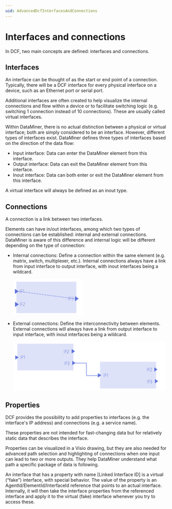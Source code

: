 ```yaml
---
uid: AdvancedDcfInterfacesAndConnections
---
```


# Interfaces and connections

In DCF, two main concepts are defined: interfaces and connections.

## Interfaces

An interface can be thought of as the start or end point of a connection. Typically, there will be a DCF interface for every physical interface on a device, such as an Ethernet port or serial port.

Additional interfaces are often created to help visualize the internal connections and flow within a device or to facilitate switching logic (e.g. switching 1 connection instead of 10 connections). These are usually called virtual interfaces.

Within DataMiner, there is no actual distinction between a physical or virtual interface; both are simply considered to be an interface. However, different types of interfaces exist. DataMiner defines three types of interfaces based on the direction of the data flow:

- Input interface: Data can enter the DataMiner element from this interface.
- Output interface: Data can exit the DataMiner element from this interface.
- Inout interface: Data can both enter or exit the DataMiner element from this interface.

A virtual interface will always be defined as an inout type.

## Connections

A connection is a link between two interfaces.

Elements can have in/out interfaces, among which two types of connections can be established: internal and external connections. DataMiner is aware of this difference and internal logic will be different depending on the type of connection:

- Internal connections: Define a connection within the same element (e.g. matrix, switch, multiplexer, etc.). Internal connections always have a link from input interface to output interface, with inout interfaces being a wildcard.

    ![alt text](../../images/DCFInternalConnection.png "Internal connection")

- External connections: Define the interconnectivity between elements. External connections will always have a link from output interface to input interface, with inout interfaces being a wildcard.

    ![alt text](../../images/DCFExternalConnection.png "External connection")

## Properties

DCF provides the possibility to add properties to interfaces (e.g. the interface's IP address) and connections (e.g. a service name).

These properties are not intended for fast-changing data but for relatively static data that describes the interface.

Properties can be visualized in a Visio drawing, but they are also needed for advanced path selection and highlighting of connections when one input can lead to two or more outputs. They help DataMiner understand what path a specific package of data is following.

An interface that has a property with name [Linked Interface ID] is a virtual (“fake”) interface, with special behavior. The value of the property is an AgentId/ElementId/InterfaceId reference that points to an actual interface. Internally, it will then take the interface properties from the referenced interface and apply it to the virtual (fake) interface whenever you try to access these.
